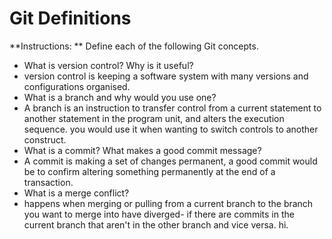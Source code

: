 # Git Definitions

**Instructions: ** Define each of the following Git concepts.

* What is version control?  Why is it useful?
* version control is keeping a software system with many versions and configurations organised.
* What is a branch and why would you use one?
* A branch is an instruction to transfer control from a current statement to another statement in the program unit, and alters the execution sequence. you would use it when wanting to switch controls to another construct.
* What is a commit? What makes a good commit message?
* A commit is making a set of changes permanent, a good commit would be to confirm altering something permanently at the end of a transaction.
* What is a merge conflict?
* happens when merging or pulling from a current branch to the branch you want to merge into have diverged- if there are commits in the current branch that aren't in the other branch and vice versa.
hi.

